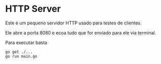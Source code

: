 # HTTP Server

Este é um pequeno servidor HTTP usado para testes de clientes.

Ele abre a porta 8080 e ecoa tudo que for enviado para ele via terminal.

Para executar basta

```console
go get ./...
go run main.go
```
